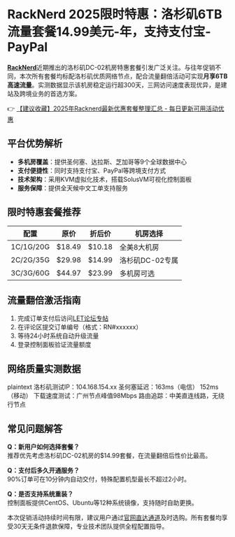 # RackNerd 2025限时特惠：洛杉矶6TB流量套餐14.99美元-年，支持支付宝-PayPal

[**RackNerd**](https://bit.ly/Rack_Nerd)近期推出的洛杉矶DC-02机房特惠套餐引发广泛关注。与往年促销不同，本次所有套餐均标配洛杉矶优质网络节点，配合流量翻倍活动可实现**月享6TB高速流量**。实测数据显示该机房稳定运行超300天，三网访问速度表现优异，是建站及跨境业务的首选方案。

👉 [【建议收藏】2025年Racknerd最新优惠套餐整理汇总 - 每日更新可用活动优惠](https://bit.ly/Rack_Nerd)

## 平台优势解析
- **多机房覆盖**：提供圣何塞、达拉斯、芝加哥等9个全球数据中心
- **支付便捷性**：同时支持支付宝、PayPal等跨境支付方式
- **技术架构**：采用KVM虚拟化技术，搭载SolusVM可视化控制面板
- **服务保障**：提供全天候中文工单支持服务

## 限时特惠套餐推荐
| 配置        | 原价   | 折后价 | 机房选择         |
|-------------|--------|--------|------------------|
| 1C/1G/20G   | $18.49 | $10.18 | 全美8大机房      |
| 2C/2G/35G   | $29.98 | $14.99 | 洛杉矶DC-02专属  |
| 3C/3G/60G   | $44.97 | $23.99 | 多机房可选       |

## 流量翻倍激活指南
1. 完成订单支付后访问[LET论坛专帖](https://bit.ly/Rack_Nerd)
2. 在评论区提交订单编号（格式：RN#xxxxxx）
3. 等待24小时系统自动升级流量
4. 登录控制面板验证流量额度

## 网络质量实测数据
plaintext
洛杉矶测试IP：104.168.154.xx
圣何塞延迟：163ms（电信） 152ms（移动）
下载速度测试：广州节点峰值98Mbps
路由追踪：中美直连线路，无绕行节点

## 常见问题解答
**Q：新用户如何选择套餐？**  
推荐优先考虑洛杉矶DC-02机房的$14.99套餐，在流量翻倍后性价比最高。

**Q：支付后多久开通服务？**  
90%订单可在10分钟内自动交付，特殊配置机型最长不超过2小时。

**Q：是否支持系统重装？**  
控制面板提供CentOS、Ubuntu等12种系统镜像，支持随时自助更换。

本次促销活动持续时间有限，建议用户通过[官网直达通道](https://bit.ly/Rack_Nerd)及时选购。所有套餐均享受30天无条件退款保障，专业技术团队提供全程配置指导。